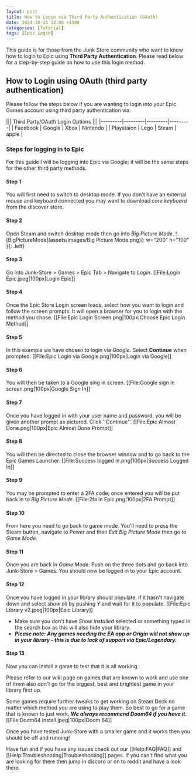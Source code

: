 ```yaml
---
layout: post
title: How to Login via Third Party Authentication (OAuth)
date: 2024-10-21 12:00 +1300
categories: [Tutorial]
tags: [Epic Login]
---
```

This guide is for those from the Junk Store community who want to know how to login to Epic using **Third Party Authentication**. Please read below for a step-by-step guide on how to use this login method.

## How to Login using OAuth (third party authentication)
Please follow the steps below if you are wanting to login into your Epic Games account using third party authentication via:


||| Third Party/OAuth Login Options   |||
|---------|---------|---------|---------|
| Facebook | Google | Xbox | Nintendo |
| Playstaion | Lego | Steam |  apple |


### Steps for logging in to Epic
For this guide I will be logging into Epic via Google; it will be the same steps for the other third party methods.

#### Step 1
You will first need to switch to desktop mode. If you don't have an external mouse and keyboard connected you may want to download *core keyboard* from the discover store.

#### Step 2
Open Steam and switch desktop mode then go into *Big Picture Mode*. ![BigPictureMode](assets/images/Big Picture Mode.png){: w="200" h="100" }{: .left}

#### Step 3
Go into Junk-Store > Games > Epic Tab > Navigate to *Login*. [[File:Login Epic.jpeg|100px|Login Epic]]

#### Step 4
Once the Epic Store Login screen loads, select how you want to login and follow the screen prompts. It will open a browser for you to login with the method you chose. [[File:Epic Login Screen.png|100px|Choose Epic Login Method]]

#### Step 5
In this example we have chosen to login via *Google*. Select **Continue** when prompted. [[File:Epic Login via Google.png|100px|Login via Google]]


#### Step 6
You will then be taken to a Google sing in screen. [[File:Google sign in screen.png|100px|Google Sign In]] 

#### Step 7
Once you have logged in with your user name and password, you will be given another prompt as pictured. Click ''Continue''. [[File:Epic Almost Done.png|100px|Epic Almost Done Prompt]]

#### Step 8
You will then be directed to close the browser window and to go back to the Epic Games Launcher. [[File:Success logged in.png|100px|Success Logged In]]

#### Step 9
You may be prompted to enter a 2FA code; once entered you will be put back in to *Big Picture Mode*. [[File:2fa in Epic.png|100px|2FA Prompt]]


#### Step 10
From here you need to go back to game mode. You'll need to press the Steam button, navigate to Power and then *Exit Big Picture Mode* then go to *Game Mode*.

#### Step 11
Once you are back in *Game Mode*: Push on the three dots and go back into Junk-Store > Games. You should now be logged in to your Epic account.

#### Step 12
Once you have logged in your library should populate, if it hasn't navigate down and select *show all* by pushing *Y* and wait for it to populate. [[File:Epic Library v2.jpeg|100px|Epic Library]]
* Make sure you don't have *Show Installed* selected or something typed in the search box as this will also hide your library.
* ***Please note: Any games needing the EA app or Origin will not show up in your library - this is due to lack of support via Epic/Legendary.***

#### Step 13
Now you can install a game to test that it is all working. 

Please refer to our wiki page on games that are known to work and use one of them also don't go for the biggest, best and brightest game in your library first up. 

Some games require further tweaks to get working on Steam Deck no matter which method you are using to play them. So best to go for a game that is known to just work.  ***We always recommend Doom64 if you have it.*** [[File:Doom64 install.jpeg|100px|Doom 64]]

Once you have tested Junk-Store with a smaller game and it works then you should be off and running!

Have fun and if you have any issues check out our [[Help:FAQ|FAQ]] and [[Help:Troubleshooting|Troubleshooting]] pages. If you can't find what you are looking for there then jump in discord or on to reddit and have a look there.
